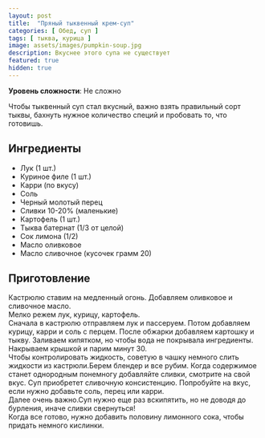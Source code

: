 ```yaml
---
layout: post
title:  "Пряный тыквенный крем-суп"
categories: [ Обед, суп ]
tags: [ тыква, курица ]
image: assets/images/pumpkin-soup.jpg
description: Вкуснее этого супа не существует
featured: true
hidden: true
---
```


**Уровень сложности**: Не сложно

Чтобы тыквенный суп стал вкусный, важно взять правильный сорт тыквы, бахнуть нужное количество специй и пробовать то, что готовишь.

## Ингредиенты  

* Лук (1 шт.)
* Куриное филе (1 шт.)
* Карри (по вкусу)
* Соль
* Черный молотый перец
* Сливки 10-20% (маленькие)
* Картофель (1 шт.)
* Тыква батернат (1/3 от целой)
* Сок лимона (1/2)
* Масло оливковое
* Масло сливочное (кусочек грамм 20)

## Приготовление  

Кастрюлю ставим на медленный огонь. Добавляем оливковое и сливочное масло.  
Мелко режем лук, курицу, картофель.  
Сначала в кастрюлю отправляем лук и пассеруем. Потом добавляем курицу, карри и соль с перцем. После обжарки добавляем картошку и тыкву. Заливаем кипятком, но чтобы вода не покрывала ингредиенты. Накрываем крышкой и парим минут 30.  
Чтобы контролировать жидкость, советую в чашку немного слить жидкости из кастрюли.Берем блендер и все рубим. Когда содержимое станет однородным понемногу добавляйте сливки, смотрите на свой вкус. Суп приобретет сливочную консистенцию. Попробуйте на вкус, если нужно добавьте соль, перец или карри.  
Далее очень важно.Суп нужно еще раз вскипятить, но не доводя до бурления, иначе сливки свернуться!  
Когда все готово, нужно добавить половину лимонного сока, чтобы придать немного кислинки.  